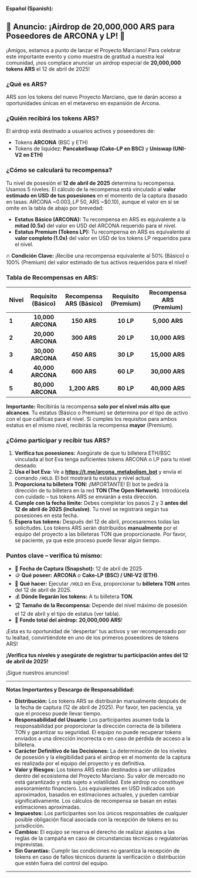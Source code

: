**Español (Spanish):**

## 🚀 Anuncio: ¡Airdrop de 20,000,000 ARS para Poseedores de ARCONA y LP! 🚀

¡Amigos, estamos a punto de lanzar el Proyecto Marciano! Para celebrar este importante evento y como muestra de gratitud a nuestra leal comunidad, ¡nos complace anunciar un airdrop especial de **20,000,000 tokens ARS** el 12 de abril de 2025!

### ¿Qué es ARS?

ARS son los tokens del nuevo Proyecto Marciano, que te darán acceso a oportunidades únicas en el metaverso en expansión de Arcona.

### ¿Quién recibirá los tokens ARS?

El airdrop está destinado a usuarios activos y poseedores de:
*   Tokens **ARCONA** (BSC y ETH)
*   Tokens de liquidez: **PancakeSwap (Cake-LP en BSC)** y **Uniswap (UNI-V2 en ETH)**

### ¿Cómo se calculará tu recompensa?

Tu nivel de posesión el **12 de abril de 2025** determina tu recompensa. Usamos 5 niveles. El cálculo de la recompensa está vinculado al **valor estimado en USD de tus posesiones** en el momento de la captura (basado en tasas: ARCONA ~$0.003, LP ~$50, ARS ~$0.10), aunque el valor en sí se omite en la tabla de abajo por brevedad:

*   **Estatus Básico (ARCONA):** Tu recompensa en ARS es equivalente a la **mitad (0.5x)** del valor en USD del ARCONA requerido para el nivel.
*   **Estatus Premium (Tokens LP):** Tu recompensa en ARS es equivalente al **valor completo (1.0x)** del valor en USD de los tokens LP requeridos para el nivel.

🔥 **Condición Clave:** ¡Recibe una recompensa equivalente al 50% (Básico) o 100% (Premium) del valor estimado de tus activos requeridos para el nivel! 

### Tabla de Recompensas en ARS:

| Nivel | Requisito (Básico) | Recompensa ARS (Básico) | Requisito (Premium) | Recompensa ARS (Premium) |
| :---- | :-------------------: | :--------------------: | :--------------------: | :---------------------: |
| **1** | **10,000 ARCONA**     |      **150 ARS**       |       **10 LP**        |       **5,000 ARS**     |
| **2** | **20,000 ARCONA**     |      **300 ARS**       |       **20 LP**        |      **10,000 ARS**     |
| **3** | **30,000 ARCONA**     |      **450 ARS**       |       **30 LP**        |      **15,000 ARS**     |
| **4** | **40,000 ARCONA**     |      **600 ARS**       |       **60 LP**        |      **30,000 ARS**     |
| **5** | **80,000 ARCONA**     |     **1,200 ARS**      |       **80 LP**        |      **40,000 ARS**     |

**Importante:** Recibirás la recompensa **solo por el nivel más alto que alcances**. Tu estatus (Básico o Premium) se determina por el tipo de activo con el que calificas para el nivel. Si cumples los requisitos para ambos estatus en el mismo nivel, recibirás la recompensa **mayor** (Premium).

### ¿Cómo participar y recibir tus ARS?

1.  **Verifica tus posesiones:** Asegúrate de que tu billetera ETH/BSC vinculada al bot Eva tenga suficientes tokens ARCONA o LP para tu nivel deseado.
2.  **Usa el bot Eva:** Ve a **https://t.me/arcona_metabolism_bot** y envía el comando `/HOLD`. El bot mostrará tu estatus y nivel actual.
3.  **Proporciona tu billetera TON:** ¡IMPORTANTE! El bot te pedirá la dirección de tu billetera en la red **TON (The Open Network)**. Introdúcela con cuidado – tus tokens ARS se enviarán a esta dirección.
4.  **Cumple con la fecha límite:** Debes completar los pasos 2 y 3 **antes del 12 de abril de 2025 (inclusive)**. Tu nivel se registrará según tus posesiones en esta fecha.
5.  **Espera tus tokens:** Después del 12 de abril, procesaremos todas las solicitudes. Los tokens ARS serán distribuidos **manualmente** por el equipo del proyecto a las billeteras TON que proporcionaste. Por favor, sé paciente, ya que este proceso puede llevar algún tiempo.

### Puntos clave – verifica tú mismo:

*   📅 **Fecha de Captura (Snapshot):** 12 de abril de 2025
*   🪙 **Qué poseer:** **ARCONA** *o* **Cake-LP (BSC) / UNI-V2 (ETH)**.
*   🤖 **Qué hacer:** Ejecutar `/HOLD` en Eva, proporcionar tu **billetera TON** antes del 12 de abril de 2025.
*   💰 **Dónde llegarán los tokens:** A tu billetera **TON**.
*   🏆 **Tamaño de la Recompensa:** Depende del nivel máximo de posesión el 12 de abril y el tipo de estatus (ver tabla).
*   🎁 **Fondo total del airdrop:** **20,000,000 ARS**!

¡Esta es tu oportunidad de 'despertar' tus activos y ser recompensado por tu lealtad, convirtiéndote en uno de los primeros poseedores de tokens ARS!

**¡Verifica tus niveles y asegúrate de registrar tu participación antes del 12 de abril de 2025!**

¡Sigue nuestros anuncios!

---
**Notas Importantes y Descargo de Responsabilidad:**

*   **Distribución:** Los tokens ARS se distribuirán manualmente después de la fecha de captura (12 de abril de 2025). Por favor, ten paciencia, ya que el proceso puede llevar tiempo.
*   **Responsabilidad del Usuario:** Los participantes asumen toda la responsabilidad por proporcionar la dirección correcta de la billetera TON y garantizar su seguridad. El equipo no puede recuperar tokens enviados a una dirección incorrecta o en caso de pérdida de acceso a la billetera.
*   **Carácter Definitivo de las Decisiones:** La determinación de los niveles de posesión y la elegibilidad para el airdrop en el momento de la captura es realizada por el equipo del proyecto y es definitiva.
*   **Valor y Riesgos:** Los tokens ARS están destinados a ser utilizados dentro del ecosistema del Proyecto Marciano. Su valor de mercado no está garantizado y está sujeto a volatilidad. Este airdrop no constituye asesoramiento financiero. Los equivalentes en USD indicados son aproximados, basados en estimaciones actuales, y pueden cambiar significativamente. Los cálculos de recompensa se basan en estas estimaciones aproximadas.
*   **Impuestos:** Los participantes son los únicos responsables de cualquier posible obligación fiscal asociada con la recepción de tokens en su jurisdicción.
*   **Cambios:** El equipo se reserva el derecho de realizar ajustes a las reglas de la campaña en caso de circunstancias técnicas o regulatorias imprevistas.
*   **Sin Garantías:** Cumplir las condiciones no garantiza la recepción de tokens en caso de fallos técnicos durante la verificación o distribución que estén fuera del control del equipo.

---
